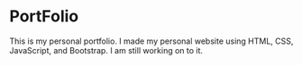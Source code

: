 # PortFolio
This is my personal portfolio. I made my personal website using HTML, CSS, JavaScript, and Bootstrap.
I am still working on to it.
